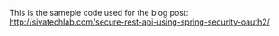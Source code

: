 This is the sameple code used for the blog post: http://sivatechlab.com/secure-rest-api-using-spring-security-oauth2/

